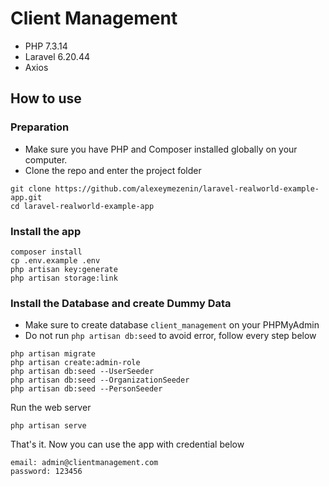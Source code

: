 # Client Management
- PHP 7.3.14
- Laravel 6.20.44
- Axios

## How to use

### Preparation
- Make sure you have PHP and Composer installed globally on your computer.
- Clone the repo and enter the project folder

```
git clone https://github.com/alexeymezenin/laravel-realworld-example-app.git
cd laravel-realworld-example-app
```

### Install the app

```
composer install
cp .env.example .env
php artisan key:generate
php artisan storage:link
```

### Install the Database and create Dummy Data 
- Make sure to create database `client_management` on your PHPMyAdmin
- Do not run `php artisan db:seed` to avoid error, follow every step below

```
php artisan migrate
php artisan create:admin-role
php artisan db:seed --UserSeeder
php artisan db:seed --OrganizationSeeder
php artisan db:seed --PersonSeeder
```

Run the web server

```
php artisan serve
```

That's it. Now you can use the app with credential below
```
email: admin@clientmanagement.com
password: 123456
```
